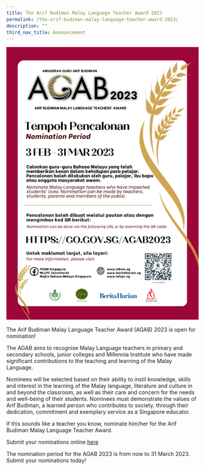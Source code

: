 ```yaml
---
title: The Arif Budiman Malay Language Teacher Award 2023
permalink: /the-arif-budiman-malay-language-teacher-award-2023/
description: ""
third_nav_title: Announcement
---
```




![](/images/Malay.png)

The Arif Budiman Malay Language Teacher Award (AGAB) 2023 is open for nomination!

The AGAB aims to recognise Malay Language teachers in primary and secondary schools, junior colleges and Millennia Institute who have made significant contributions to the teaching and learning of the Malay Language.

Nominees will be selected based on their ability to instil knowledge, skills and interest in the learning of the Malay language, literature and culture in and beyond the classroom, as well as their care and concern for the needs and well-being of their students. Nominees must demonstrate the values of Arif Budiman, a learned person who contributes to society, through their dedication, commitment and exemplary service as a Singapore educator.
        
If this sounds like a teacher you know, nominate him/her for the Arif Budiman Malay Language Teacher Award.
     
Submit your nominations online [here](https://go.gov.sg/agab2023)

The nomination period for the AGAB 2023 is from now to 31 March 2023. Submit your nominations today!